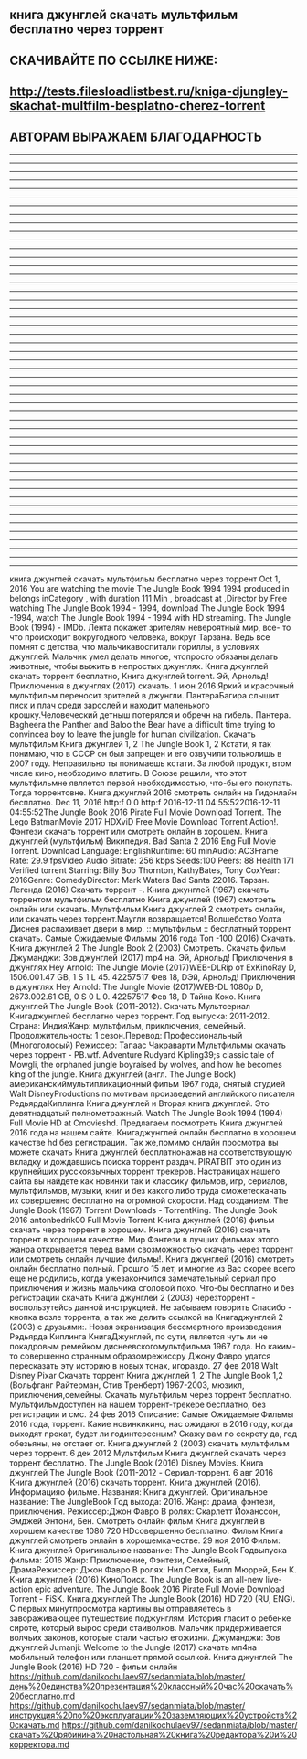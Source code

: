 книга джунглей скачать мультфильм бесплатно через торрент
--------------------------------------------------
СКАЧИВАЙТЕ ПО ССЫЛКЕ НИЖЕ:
--------------------------------------------------
http://tests.filesloadlistbest.ru/kniga-djungley-skachat-multfilm-besplatno-cherez-torrent
--------------------------------------------------
АВТОРАМ ВЫРАЖАЕМ БЛАГОДАРНОСТЬ
--------------------------------------------------
--------------------------------------------------
--------------------------------------------------
--------------------------------------------------
--------------------------------------------------
--------------------------------------------------
--------------------------------------------------
--------------------------------------------------
--------------------------------------------------
--------------------------------------------------
--------------------------------------------------
--------------------------------------------------
--------------------------------------------------
--------------------------------------------------
--------------------------------------------------
--------------------------------------------------
--------------------------------------------------
--------------------------------------------------
--------------------------------------------------
--------------------------------------------------
--------------------------------------------------
--------------------------------------------------
--------------------------------------------------
--------------------------------------------------
--------------------------------------------------
--------------------------------------------------
--------------------------------------------------
--------------------------------------------------
--------------------------------------------------
--------------------------------------------------
--------------------------------------------------
--------------------------------------------------
--------------------------------------------------
--------------------------------------------------
--------------------------------------------------
--------------------------------------------------
--------------------------------------------------
--------------------------------------------------
--------------------------------------------------
--------------------------------------------------
--------------------------------------------------
--------------------------------------------------
--------------------------------------------------
--------------------------------------------------
--------------------------------------------------
--------------------------------------------------
--------------------------------------------------
--------------------------------------------------
--------------------------------------------------
--------------------------------------------------
книга джунглей скачать мультфильм бесплатно через торрент Oct 1, 2016  You are watching the movie The Jungle Book 1994 1994 produced in belongs inCategory , with duration 111 Min , broadcast at ,Director by Free watching The Jungle Book 1994 - 1994, download The Jungle Book 1994 -1994, watch The Jungle Book 1994 - 1994 with HD streaming. The Jungle Book (1994) - IMDb. Лента покажет зрителям невероятный мир, все- то что происходит вокругодного человека, вокруг Тарзана. Ведь все помнят с детства, что мальчикавоспитали гориллы, в условиях джунглей. Мальчик умел делать многое, чтопросто обязаны делать животные, чтобы выжить в непростых джунглях. Книга джунглей скачать торрент бесплатно, Книга джунглей torrent. Эй, Арнольд! Приключения в джунглях (2017) скачать. 1 июн 2016  Яркий и красочный мультфильм переносит зрителей в джунгли. ПантераБагира слышит писк и плач среди зарослей и находит маленького крошку.Человеческий детныш потерялся и обречн на гибель. Пантера. Bagheera the Panther and Baloo the Bear have a difficult time trying to convincea boy to leave the jungle for human civilization. Скачать мультфильм Книга джунглей 1, 2  The Jungle Book 1, 2
Кстати, я так понимаю, что в СССР он был запрещен и его озвучили тольколишь в 2007 году. Неправильно ты понимаешь кстати. За любой продукт, втом числе кино, необходимо платить. В Союзе решили, что этот мультфильмне является первой необходимостью, что-бы его покупать. Тогда торрентовне. Книга джунглей 2016 смотреть онлайн на Гидонлайн бесплатно. Dec 11, 2016  http:f 0 0 http:f 2016-12-11 04:55:522016-12-11 04:55:52The Jungle Book 2016 Pirate Full Movie Download Torrent. The Lego BatmanMovie 2017 HDXviD Free Movie Download Torrent Action!. Фэнтези скачать торрент или смотреть онлайн в хорошем. Книга джунглей (мультфильм)  Википедия. Bad Santa 2 2016 Eng Full Movie Torrent. Download Language: EnglishRuntime: 60 minAudio: AC3Frame Rate: 29.9 fpsVideo Audio Bitrate: 256 kbps Seeds:100 Peers: 88 Health 171 Verified torrent Starring: Billy Bob Thornton, KathyBates, Tony CoxYear: 2016Genre: ComedyDirector: Mark Waters Bad Santa 22016. Тарзан. Легенда (2016) Скачать торрент -. Книга джунглей (1967) скачать торрентом мультфильм бесплатно
Книга джунглей (1967) смотреть онлайн или скачать. Мультфильм Книга джунглей 2 смотреть онлайн, или скачать через торрент.Маугли возвращается! Волшебство Уолта Диснея распахивает двери в мир. :: мультфильм :: бесплатный торрент скачать. Самые Ожидаемые Фильмы 2016 года  Топ -100 (2016) Скачать. Книга джунглей 2  The Jungle Book 2 (2003)  Смотреть. Скачать фильм Джуманджи: Зов джунглей (2017) mp4 на. Эй, Арнольд! Приключения в джунглях  Hey Arnold: The Jungle Movie (2017)WEB-DLRip от ExKinoRay  D, 1506.001.47 GB, 1 S 1 L 45. 42257517 Фев 18, DЭй, Арнольд! Приключения в джунглях  Hey Arnold: The Jungle Movie (2017)WEB-DL 1080p  D, 2673.002.61 GB, 0 S 0 L 0. 42257517 Фев 18, D Тайна Коко. Книга джунглей  The Jungle Book (2011-2012). Скачать Мультсериал Книгаджунглей бесплатно через торрент. Год выпуска: 2011-2012. Страна: ИндияЖанр: мультфильм, приключения, семейный. Продолжительность: 1 сезон.Перевод: Профессиональный (Многоголосый) Режиссер: Тапаас Чакраварти
Мультфильмы скачать через торрент - PB.wtf. Adventure  Rudyard Kipling39;s classic tale of Mowgli, the orphaned jungle boyraised by wolves, and how he becomes king of the jungle. Книга джунглей (англ. The Jungle Book)  американскиймультипликационный фильм 1967 года, снятый студией Walt DisneyProductions по мотивам произведений английского писателя РедьярдаКиплинга Книга джунглей и Вторая книга джунглей. Это девятнадцатый полнометражный. Watch The Jungle Book 1994 (1994) Full Movie HD at  Cmovieshd. Предлагаем посмотреть Книга джунглей 2016 года на нашем сайте. Книгаджунглей онлайн бесплатно в хорошем качестве hd без регистрации. Так же,помимо онлайн просмотра вы можете скачать Книга джунглей бесплатнонажав на соответствующую вкладку и дождавшись поиска торрент раздач. PIRATBIT  это один из крупнейших русскоязычных торрент трекеров. Настраницах нашего сайта вы найдете как новинки так и классику фильмов, игр, сериалов, мультфильмов, музыки, книг и без какого либо труда сможетескачать их совершенно бесплатно на огромной скорости. Над созданием. The Jungle Book (1967) Torrent Downloads - TorrentKing. The Jungle Book 2016 antonbedrik00 Full Movie Torrent
Книга джунглей (2016) фильм скачать через торрент в хорошем. Книга джунглей (2016) скачать торрент в хорошем качестве. Мир Фэнтези в лучших фильмах этого жанра открывается перед вами свозможностью скачать через торрент или смотреть онлайн лучшие фильмы!. Книга джунглей (2016) смотреть онлайн бесплатно полный. Прошло 15 лет, и многие из Вас скорее всего еще не родились, когда ужезакончился замечательный сериал про приключения и жизнь мальчика сголовой похо. Что-бы бесплатно и без регистрации скачать Книга джунглей 2 (2003) черезторрент - воспользутейсь данной инструкцией. Не забываем говорить Спасибо - кнопка возле торрента, а так же делить ссылкой на Книгаджунглей 2 (2003) с друзьями:. Новая экранизация бессмертного произведения Рэдьярда Киплинга КнигаДжунглей, по сути, является чуть ли не покадровым ремейком диснеевскогомультфильма 1967 года. Но каким-то совершенно странным образомрежиссру Джону Фавро удатся пересказать эту историю в новых тонах, игораздо. 27 фев 2018  Walt Disney  Pixar  Скачать торрент Книга джунглей 1, 2  The Jungle Book 1,2 (Вольфганг Райтерман, Стив Тренберт) 1967-2003, мюзикл, приключения,семейны.  Скачать мультфильм через торрент бесплатно. Мультфильмдоступен на нашем торрент-трекере бесплатно, без регистрации и смс.
24 фев 2016  Описание: Самые Ожидаемые Фильмы 2016 года, торрент. Какие новинкикино, нас ожидают в 2016 году, когда выходят прокат, будет ли годинтересным? Скажу вам по секрету да, год обезьяны, не отстает от. Книга джунглей 2 (2003) скачать мультфильм через торрент. 6 дек 2012  Мультфильм Книга джунглей скачать через торрент бесплатно. The Jungle Book (2016)  Disney Movies. Книга джунглей  The Jungle Book (2011-2012  - Сериал-торрент. 6 авг 2016  Книга джунглей (2016) скачать торрент. Книга джунглей (2016). Информацияо фильме. Названия: Книга джунглей. Оригинальное название: The JungleBook Год выхода: 2016. Жанр: драма, фэнтези, приключения. Режиссер:Джон Фавро В ролях: Скарлетт Йоханссон, Эмджей Энтони, Бен. Смотреть онлайн фильм Книга джунглей в хорошем качестве 1080 720 HDсовершенно бесплатно. Фильм Книга джунглей смотреть онлайн в хорошемкачестве. 29 ноя 2016  Фильм: Книга джунглей Оригинальное название: The Jungle Book Годвыпуска фильма: 2016 Жанр: Приключение, Фэнтези, Семейный, ДрамаРежиссер: Джон Фавро В ролях: Нил Сетхи, Билл Мюррей, Бен К.
Книга джунглей (2016)  КиноПоиск. The Jungle Book is an all-new live-action epic adventure. The Jungle Book 2016 Pirate Full Movie Download Torrent - FiSK. Книга джунглей  The Jungle Book (2016) HD 720 (RU, ENG). С первых минутпросмотра картины вы отправляетесь в завораживающее путешествие поджунглям. История гласит о ребенке сироте, который вырос среди стаиволков. Мальчик придерживается волчьих законов, которые стали частью егожизни. Джуманджи: Зов джунглей  Jumanji: Welcome to the Jungle (2017) скачать мп4на мобильный телефон или планшет прямой ссылкой. Книга джунглей  The Jungle Book (2016) HD 720 - фильм онлайн
https://github.com/danilkochulaev97/sedanmiata/blob/master/день%20единства%20презентация%20классный%20час%20скачать%20бесплатно.md
https://github.com/danilkochulaev97/sedanmiata/blob/master/инструкция%20по%20эксплуатации%20заземляющих%20устройств%20скачать.md
https://github.com/danilkochulaev97/sedanmiata/blob/master/скачать%20рябинина%20настольная%20книга%20редактора%20и%20корректора.md
